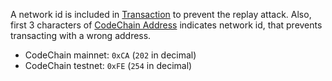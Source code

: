A network id is included in [Transaction](Transaction.md) to prevent the replay attack. Also, first 3 characters of [CodeChain Address](CodeChain-Address.md) indicates network id, that prevents transacting with a wrong address.

* CodeChain mainnet: `0xCA` (`202` in decimal)
* CodeChain testnet: `0xFE` (`254` in decimal)

